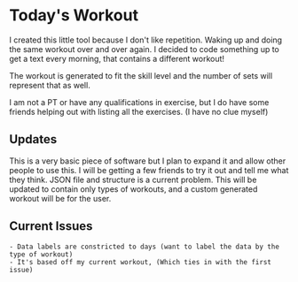 # Today's Workout
I created this little tool because I don't like repetition. Waking up and doing 
the same workout over and over again. I decided to code something up to get a text 
every morning, that contains a different workout! 

The workout is generated to fit the skill level and the number of sets will represent that as well.

I am not a PT or have any qualifications in exercise, but I do have some friends helping out with listing all the exercises. (I have no clue myself)

## Updates
This is a very basic piece of software but I plan to expand it and allow other people to use this. I will be getting a few friends to try it out and tell me what they think.
JSON file and structure is a current problem. This will be updated to contain only types of workouts, and a custom generated workout will be for the user.

## Current Issues
    - Data labels are constricted to days (want to label the data by the type of workout)
    - It's based off my current workout, (Which ties in with the first issue) 

